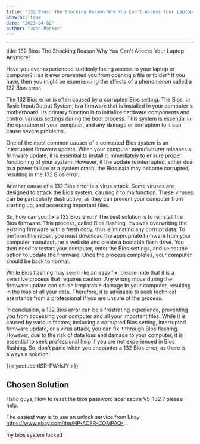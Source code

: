 ```yaml
---
title: "132 Bios: The Shocking Reason Why You Can't Access Your Laptop Anymore!"
ShowToc: true 
date: "2023-04-02"
author: "John Parker"
---
```

*****
title: 132 Bios: The Shocking Reason Why You Can't Access Your Laptop Anymore!

Have you ever experienced suddenly losing access to your laptop or computer? Has it ever prevented you from opening a file or folder? If you have, then you might be experiencing the effects of a phenomenon called a 132 Bios error.

The 132 Bios error is often caused by a corrupted Bios setting. The Bios, or Basic Input/Output System, is a firmware that is installed in your computer's motherboard. Its primary function is to initialize hardware components and control various settings during the boot process. This system is essential in the operation of your computer, and any damage or corruption to it can cause severe problems.

One of the most common causes of a corrupted Bios system is an interrupted firmware update. When your computer manufacturer releases a firmware update, it is essential to install it immediately to ensure proper functioning of your system. However, if the update is interrupted, either due to a power failure or a system crash, the Bios data may become corrupted, resulting in the 132 Bios error.

Another cause of a 132 Bios error is a virus attack. Some viruses are designed to attack the Bios system, causing it to malfunction. These viruses can be particularly destructive, as they can prevent your computer from starting up, and accessing important files.

So, how can you fix a 132 Bios error? The best solution is to reinstall the Bios firmware. This process, called Bios flashing, involves overwriting the existing firmware with a fresh copy, thus eliminating any corrupt data. To perform this repair, you must download the appropriate firmware from your computer manufacturer's website and create a bootable flash drive. You then need to restart your computer, enter the Bios settings, and select the option to update the firmware. Once the process completes, your computer should be back to normal.

While Bios flashing may seem like an easy fix, please note that it is a sensitive process that requires caution. Any wrong move during the firmware update can cause irreparable damage to your computer, resulting in the loss of all your data. Therefore, it is advisable to seek technical assistance from a professional if you are unsure of the process.

In conclusion, a 132 Bios error can be a frustrating experience, preventing you from accessing your computer and all your important files. While it is caused by various factors, including a corrupted Bios setting, interrupted firmware update, or a virus attack, you can fix it through Bios flashing. However, due to the risk of data loss and damage to your computer, it is essential to seek professional help if you are not experienced in Bios flashing. So, don't panic when you encounter a 132 Bios error, as there is always a solution!

{{< youtube tISR-PWrkJY >}} 



## Chosen Solution
 Hallo guys, How to reset the bios password acer aspire V5-132 ?
please help.

 The easiest way is to use an unlock service from Ebay.
https://www.ebay.com/itm/HP-ACER-COMPAQ-...

 my bios system locked




